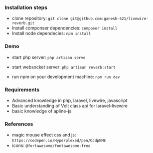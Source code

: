 ### Installation steps
- clone repository: `git clone git@github.com:ganesh-421/livewire-reverb.git`
- Install componser dependencies: `composer install`
- Install node dependecies: `npm install`

### Demo

- start php server: `php artisan serve`

- start websocket server: `php artisan reverb:start`

- run npm on your development machine: `npm run dev`


### Requirements
- Advanced knowledge in php, laravel, livewire, javascript
- Basic understanding of Volt class api for laravel-livewire
- basic knowledge of apline-js


### References

-   magic mouse effect css and js: `https://codepen.io/Hyperplexed/pen/OJdpEME`
-   icons: `@fortawesome/fontawesome-free`

